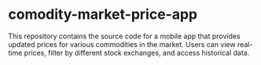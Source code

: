 # comodity-market-price-app
This repository contains the source code for a mobile app that provides updated prices for various commodities in the market. Users can view real-time prices, filter by different stock exchanges, and access historical data.
